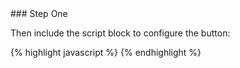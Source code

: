 <div class="{{ site.doc_row }}">
<div class="{{ site.doc_col_light }}">
### Step One

Then include the script block to configure the button:

</div>
<div class="{{ site.doc_col_dark }}">
{% highlight javascript %}
<script type="text/javascript">
var PriceWaiterOptions = {

    // Configure the product the Name Your Price widget applies to.
    product: {
        sku: 'Your product SKU here',
        name: 'Your product name here',
    },

    onload: function(PriceWaiter) {
        // This function is called automatically once PriceWaiter is
        // loaded and ready.
    }

};
</script>
{% endhighlight %}
</div>
</div>